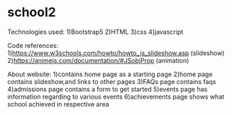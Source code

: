 # school2
Technologies used: 1)Bootstrap5 2)HTML 3)css 4)javascript

Code references: 1)https://www.w3schools.com/howto/howto_js_slideshow.asp (slideshow) 2)https://animejs.com/documentation/#JSobjProp (animation)

About website: 1)contains home page as a starting page 2)home page contains slideshow,and links to other pages 3)FAQs page contains faqs 4)admissions page contains a form to get started 5)events page has information regarding to various events 6)achievements page shows what school achieved in respective area
